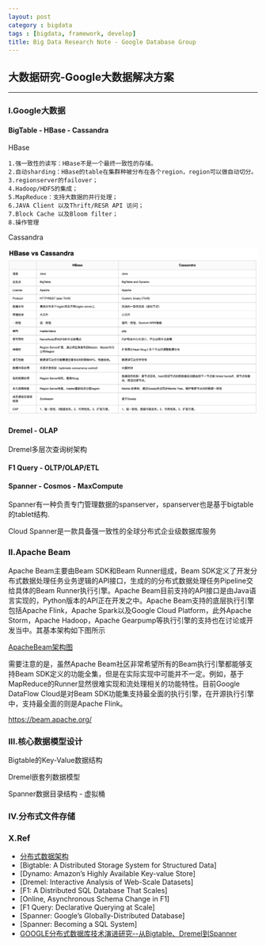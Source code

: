 ```yaml
---
layout: post
category : bigdata
tags : [bigdata, framework, develop]
title: Big Data Research Note - Google Database Group
---
```


## 大数据研究-Google大数据解决方案
---------------------------------------------------

### I.Google大数据

#### BigTable - HBase - Cassandra

HBase

	1.强一致性的读写：HBase不是一个最终一致性的存储。
	2.自动sharding：HBase的table在集群种被分布在各个region，region可以做自动切分。
	3.regionserver的failover；
	4.Hadoop/HDFS的集成；
	5.MapReduce：支持大数据的并行处理；
	6.JAVA Client 以及Thrift/RESR API 访问；
	7.Block Cache 以及Bloom filter；
	8.操作管理


Cassandra



![hbase_vs_cassandra](_includes/hbase_vs_cassandra.png)


#### Dremel - OLAP

Dremel多层次查询树架构

#### F1 Query - OLTP/OLAP/ETL

#### Spanner - Cosmos - MaxCompute

Spanner有一种负责专门管理数据的spanserver，spanserver也是基于bigtable的tablet结构.

Cloud Spanner是一款具备强一致性的全球分布式企业级数据库服务

### II.Apache Beam

Apache Beam主要由Beam SDK和Beam Runner组成，Beam SDK定义了开发分布式数据处理任务业务逻辑的API接口，生成的的分布式数据处理任务Pipeline交给具体的Beam Runner执行引擎。Apache Beam目前支持的API接口是由Java语言实现的，Python版本的API正在开发之中。Apache Beam支持的底层执行引擎包括Apache Flink，Apache Spark以及Google Cloud Platform，此外Apache Storm，Apache Hadoop，Apache Gearpump等执行引擎的支持也在讨论或开发当中。其基本架构如下图所示

[ApacheBeam架构图](_includes/Kafka拓扑图.jpg)

需要注意的是，虽然Apache Beam社区非常希望所有的Beam执行引擎都能够支持Beam SDK定义的功能全集，但是在实际实现中可能并不一定。例如，基于MapReduce的Runner显然很难实现和流处理相关的功能特性。目前Google DataFlow Cloud是对Beam SDK功能集支持最全面的执行引擎，在开源执行引擎中，支持最全面的则是Apache Flink。


https://beam.apache.org/



### III.核心数据模型设计


Bigtable的Key-Value数据结构

Dremel嵌套列数据模型

Spanner数据目录结构 - 虚拟桶


### IV.分布式文件存储



### X.Ref

- [分布式数据架构](2017-01-22-bigdata-research-database-architect.md)
- [Bigtable: A Distributed Storage System for Structured Data]
- [Dynamo: Amazon’s Highly Available Key-value Store]
- [Dremel: Interactive Analysis of Web-Scale Datasets]
- [F1: A Distributed SQL Database That Scales]
- [Online, Asynchronous Schema Change in F1]
- [F1 Query: Declarative Querying at Scale]
- [Spanner: Google’s Globally-Distributed Database]
- [Spanner: Becoming a SQL System]
- [GOOGLE分布式数据库技术演进研究--从Bigtable、Dremel到Spanner](https://blog.csdn.net/x802796/article/details/18802733)


